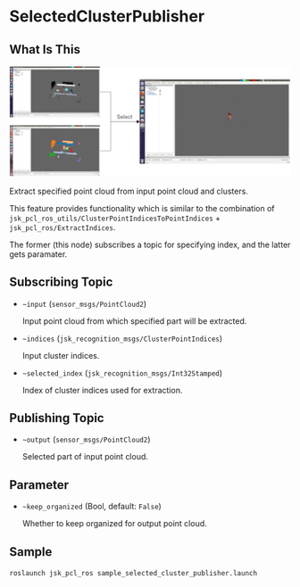 # SelectedClusterPublisher

## What Is This
![](images/selected_cluster_publisher.png)

Extract specified point cloud from input point cloud and clusters.

This feature provides functionality which is similar to the combination of `jsk_pcl_ros_utils/ClusterPointIndicesToPointIndices` + `jsk_pcl_ros/ExtractIndices`.

The former (this node) subscribes a topic for specifying index, and the latter gets paramater.


## Subscribing Topic

* `~input` (`sensor_msgs/PointCloud2`)

  Input point cloud from which specified part will be extracted.

* `~indices` (`jsk_recognition_msgs/ClusterPointIndices`)

  Input cluster indices.

* `~selected_index` (`jsk_recognition_msgs/Int32Stamped`)

  Index of cluster indices used for extraction.


## Publishing Topic

* `~output` (`sensor_msgs/PointCloud2`)

  Selected part of input point cloud.


## Parameter

* `~keep_organized` (Bool, default: `False`)

  Whether to keep organized for output point cloud.


## Sample

```bash
roslaunch jsk_pcl_ros sample_selected_cluster_publisher.launch
```
